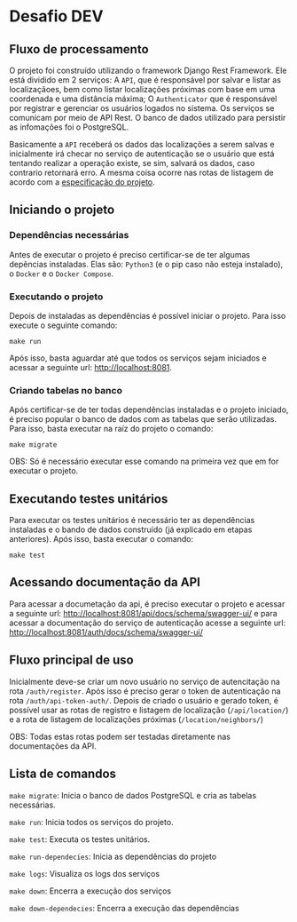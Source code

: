 # Desafio DEV

## Fluxo de processamento

O projeto foi construído utilizando o framework Django Rest Framework. Ele está dividido em 2 serviços: A ```API```, que é responsável por salvar e listar as localizaçãoes, bem como listar localizações próximas com base em uma coordenada e uma distância máxima; O ```Authenticator``` que é responsável por registrar e gerenciar os usuários logados no sistema. Os serviços se comunicam por meio de API Rest. O banco de dados utilizado para persistir as infomações foi o PostgreSQL.

Basicamente a ```API``` receberá os dados das localizações a serem salvas e inicialmente irá checar no serviço de autenticação se o usuário que está tentando realizar a operação existe, se sim, salvará os dados, caso contrario retornará erro. A mesma coisa ocorre nas rotas de listagem de acordo com a [especificação do projeto](./README_BASE.md).

## Iniciando o projeto

### Dependências necessárias
Antes de executar o projeto é preciso certificar-se de ter algumas depências instaladas. Elas são: ```Python3``` (e o pip caso não esteja instalado), o ```Docker``` e o ```Docker Compose```.

### Executando o projeto
Depois de instaladas as dependências é possível iniciar o projeto. Para isso execute o seguinte comando:

```shell
make run
```

Após isso, basta aguardar até que todos os serviços sejam iniciados e acessar a seguinte url: [http://localhost:8081](http://localhost:8081).

### Criando tabelas no banco
Após certificar-se de ter todas dependências instaladas e o projeto iniciado, é preciso popular o banco de dados com as tabelas que serão utilizadas. Para isso, basta executar na raíz do projeto o comando:

```shell
make migrate
```

OBS: Só é necessário executar esse comando na primeira vez que em for executar o projeto.


## Executando testes unitários
Para executar os testes unitários é necessário ter as dependências instaladas e o bando de dados construído (já explicado em etapas anteriores). Após isso, basta executar o comando:

```shell
make test
```

## Acessando documentação da API
Para acessar a documetação da api, é preciso executar o projeto e acessar a seguinte url: [http://localhost:8081/api/docs/schema/swagger-ui/](http://localhost:8081/api/docs/schema/swagger-ui/) e para acessar a documentação do serviço de autenticação acesse a seguinte url:  [http://localhost:8081/auth/docs/schema/swagger-ui/](http://localhost:8081/auth/docs/schema/swagger-ui/)

## Fluxo principal de uso

Inicialmente deve-se criar um novo usuário no serviço de autencitação na rota `/auth/register`. Após isso é preciso gerar o token de autenticação na rota `/auth/api-token-auth/`.
Depois de criado o usuário e gerado token, é possível usar as rotas de registro e listagem de localização (`/api/location/`) e a rota de listagem de localizações próximas (`/location/neighbors/`)

OBS: Todas estas rotas podem ser testadas diretamente nas documentações da API.

## Lista de comandos

```make migrate```: Inicia o banco de dados PostgreSQL e cria as tabelas necessárias.

```make run```: Inicia todos os serviços do projeto.

```make test```: Executa os testes unitários.

```make run-dependecies```: Inicia as dependências do projeto

```make logs```: Visualiza os logs dos serviços

```make down```: Encerra a execução dos serviços

```make down-dependecies```: Encerra a execução das dependências
